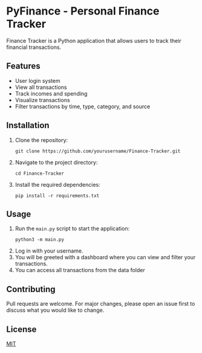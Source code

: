# PyFinance - Personal Finance Tracker

Finance Tracker is a Python application that allows users to track their financial transactions.

## Features

- User login system
- View all transactions
- Track incomes and spending
- Visualize transactions 
- Filter transactions by time, type, category, and source

## Installation

1. Clone the repository:
    ```
    git clone https://github.com/yourusername/Finance-Tracker.git
    ```
2. Navigate to the project directory:
    ```
    cd Finance-Tracker
    ```
3. Install the required dependencies:
    ```
    pip install -r requirements.txt
    ```

## Usage

1. Run the `main.py` script to start the application:
    ```
    python3 -m main.py
    ```
2. Log in with your username.
3. You will be greeted with a dashboard where you can view and filter your transactions.
4. You can access all transactions from the data folder

## Contributing

Pull requests are welcome. For major changes, please open an issue first to discuss what you would like to change.

## License

[MIT](https://choosealicense.com/licenses/mit/)